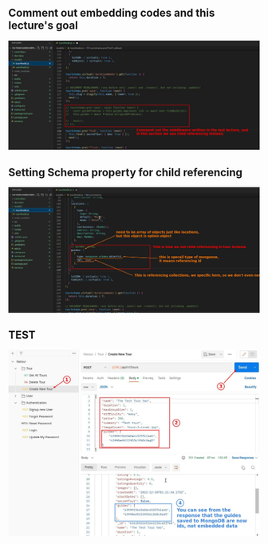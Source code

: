 ## **Comment out embedding codes and this lecture's goal**

![Alt comment middleware for embedding](pic/01.jpg)

## **Setting Schema property for child referencing**

![Alt setting new guides definition](pic/02.jpg)

## **TEST**

![Alt test it](pic/03.jpg)
